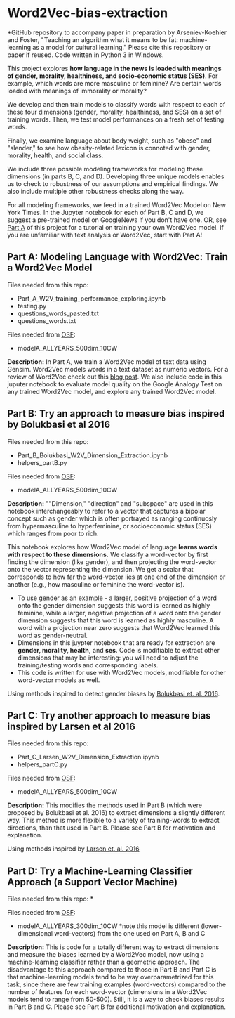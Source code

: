 # Word2Vec-bias-extraction

*GitHub repository to accompany paper in preparation by Arseniev-Koehler and Foster, "Teaching an algorithm what it means to be fat: machine-learning as a model for cultural learning." Please cite this repository or paper if reused. Code written in Python 3 in Windows. 

This project explores **how language in the news is loaded with meanings of gender, morality, healthiness, and socio-economic status (SES)**. For example, which words are more masculine or feminine? Are certain words loaded with meanings of immorality or morality? 

We develop and then train models to classify words with respect to each of these four dimensions (gender, morality, healthiness, and SES) on a set of training words. Then, we test model performances on a fresh set of testing words. 

Finally, we examine language about body weight, such as "obese" and "slender,"  to see how obesity-related lexicon is connoted with gender, morality, health, and social class. 

We include three possible modeling frameworks for modeling these dimensions (in parts B, C, and D). Developing three unique models enables us to check to robustness of our assumptions and empirical findings. We also include multiple other robustness checks along the way. 

For all modeling frameworks, we feed in a trained Word2Vec Model on New York Times. In the Jupyter notebook for each of Part B, C and D, we suggest a pre-trained model on GoogleNews if you don't have one. OR, see [Part A](https://github.com/arsena-k/Word2Vec-bias-extraction) of this project for a tutorial on training your own Word2Vec model. If you are unfamiliar with text analysis or Word2Vec, start with Part A! 

## Part A:  Modeling Language with Word2Vec: Train a Word2Vec Model
Files needed from this repo:
* Part_A_W2V_training_performance_exploring.ipynb
* testing.py
* questions_words_pasted.txt
* questions_words.txt

Files needed from [OSF](https://osf.io/jvarx/files/):
* modelA_ALLYEARS_500dim_10CW

**Description:** In Part A, we train a Word2Vec model of text data using Gensim.  Word2Vec models words in a text dataset as numeric vectors. For a review of Word2Vec check out this [blog post](http://mccormickml.com/2016/04/19/word2vec-tutorial-the-skip-gram-model/). We also include code in this juputer notebook to evaluate model quality on the Google Analogy Test on any trained Word2Vec model, and explore any trained Word2Vec model.

## Part B: Try an approach to measure bias inspired by Bolukbasi et al 2016
Files needed from this repo:
* Part_B_Bolukbasi_W2V_Dimension_Extraction.ipynb
* helpers_partB.py

Files needed from [OSF](https://osf.io/jvarx/files/):
 * modelA_ALLYEARS_500dim_10CW


**Description:** ""Dimension," "direction" and "subspace" are used in this notebook interchangeably to refer to a vector that captures a bipolar concept such as gender which is often portrayed as ranging continuosly from hypermasculine to hyperfeminine, or socioeconomic status (SES) which ranges from poor to rich. 

This notebook explores how Word2Vec model of language **learns words with respect to these dimensions.** We classify a word-vector by first finding the dimension (like gender), and then projecting the word-vector onto the vector representing the dimension. We get a scalar that corresponds to how far the word-vector lies at one end of the dimension or another (e.g., how masculine or feminine the word-vector is).
* To use gender as an example - a larger, positive projection of a word onto the gender dimension suggests this word is learned as highly feminine, while a larger, negative projection of a word onto the gender dimension suggests that this word is learned as highly masculine. A word with a projection near zero suggests that Word2Vec learned this word as gender-neutral. 
* Dimensions in this juypter notebook that are ready for extraction are **gender, morality, health,** and **ses**. Code is modifiable to extract other dimensions that may be interesting: you will need to adjust the training/testing words and corresponding labels. 
* This code is written for use with Word2Vec models, modifiable for other word-vector models as well. 

Using methods inspired to detect gender biases by [Bolukbasi et. al. 2016](https://arxiv.org/abs/1607.06520).


## Part C: Try another approach to measure bias inspired by Larsen et al 2016
Files needed from this repo:
* Part_C_Larsen_W2V_Dimension_Extraction.ipynb
* helpers_partC.py

Files needed from [OSF](https://osf.io/jvarx/files/):
 * modelA_ALLYEARS_500dim_10CW

**Description:** This modifies the methods used in Part B (which were proposed by Bolukbasi et al. 2016) to extract dimensions a slightly different way. This method is more flexible to a variety of training-words to extract directions, than that used in Part B. Please see Part B for motivation and explanation. 

Using methods inspired by [Larsen et. al. 2016](https://arxiv.org/abs/1512.09300?context=cs)

## Part D: Try a Machine-Learning Classifier Approach (a Support Vector Machine)
Files needed from this repo:
* 

Files needed from [OSF](https://osf.io/jvarx/files/):
 * modelA_ALLYEARS_300dim_10CW     *note this model is different (lower-dimensional word-vectors) from the one used on Part A, B and C

**Description:** This is code for a totally different way to extract dimensions and measure the biases learned by a Word2Vec model, now using a machine-learning classifier rather than a geometric approach. The disadvantage to this approach compared to those in Part B and Part C is that machine-learning models tend to be way overparametrized for this task, since there are few training examples (word-vectors) compared to the number of features for each word-vector (dimensions in a Word2Vec models tend to range from 50-500). Still, it is a way to check biases results in Part B and C. Please see Part B for additional motivation and explanation. 



